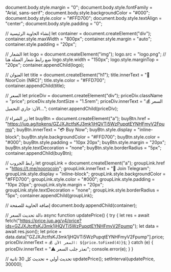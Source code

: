 document.body.style.margin = "0";
document.body.style.fontFamily = "Arial, sans-serif";
document.body.style.backgroundColor = "#000";
document.body.style.color = "#FFD700";
document.body.style.textAlign = "center";
document.body.style.padding = "0";

// إنشاء الحاوية الرئيسية
let container = document.createElement("div");
container.style.maxWidth = "800px";
container.style.margin = "auto";
container.style.padding = "20px";

// الشعار
let logo = document.createElement("img");
logo.src = "logo.png"; // ضع رابط شعار العملة هنا
logo.style.width = "150px";
logo.style.marginTop = "20px";
container.appendChild(logo);

// العنوان
let title = document.createElement("h1");
title.innerText = "🚀 NoorCoin (NRC)";
title.style.color = "#FFD700";
container.appendChild(title);

// السعر
let priceDiv = document.createElement("div");
priceDiv.className = "price";
priceDiv.style.fontSize = "1.5rem";
priceDiv.innerText = "💰 السعر الآن: جاري التحميل...";
container.appendChild(priceDiv);

// زر الشراء
let buyBtn = document.createElement("a");
buyBtn.href = "https://jup.ag/tokens/GZJXJtctfsKJ3mk1jHQVTi5WzPupqtEYNHFmyV2Fpump";
buyBtn.innerText = "💳 Buy Now";
buyBtn.style.display = "inline-block";
buyBtn.style.backgroundColor = "#FFD700";
buyBtn.style.color = "#000";
buyBtn.style.padding = "10px 20px";
buyBtn.style.margin = "20px";
buyBtn.style.textDecoration = "none";
buyBtn.style.borderRadius = "5px";
container.appendChild(buyBtn);

// رابط الجروب
let groupLink = document.createElement("a");
groupLink.href = "https://t.me/noorocoin";
groupLink.innerText = "📢 Join Telegram";
groupLink.style.display = "inline-block";
groupLink.style.backgroundColor = "#FFD700";
groupLink.style.color = "#000";
groupLink.style.padding = "10px 20px";
groupLink.style.margin = "20px";
groupLink.style.textDecoration = "none";
groupLink.style.borderRadius = "5px";
container.appendChild(groupLink);

// إضافة الحاوية للصفحة
document.body.appendChild(container);

// دالة تحديث السعر
async function updatePrice() {
    try {
        let res = await fetch("https://price.jup.ag/v4/price?ids=GZJXJtctfsKJ3mk1jHQVTi5WzPupqtEYNHFmyV2Fpump");
        let data = await res.json();
        let price = data.data["GZJXJtctfsKJ3mk1jHQVTi5WzPupqtEYNHFmyV2Fpump"].price;
        priceDiv.innerText = `💰 السعر الآن: ${price.toFixed(4)}$`;
    } catch (e) {
        priceDiv.innerText = "⚠️ تعذر جلب السعر";
        console.error(e);
    }
}

// تحديث أولي + تحديث كل 30 ثانية
updatePrice();
setInterval(updatePrice, 30000);
